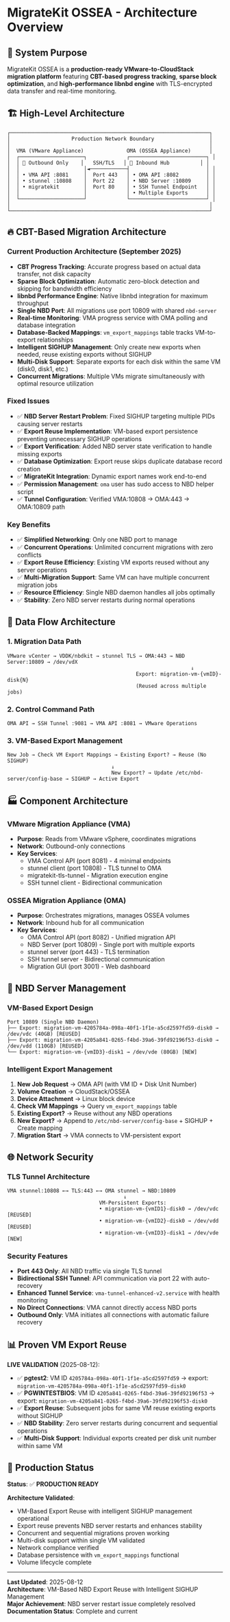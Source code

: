 # MigrateKit OSSEA - Architecture Overview

## 🎯 **System Purpose**

MigrateKit OSSEA is a **production-ready VMware-to-CloudStack migration platform** featuring **CBT-based progress tracking**, **sparse block optimization**, and **high-performance libnbd engine** with TLS-encrypted data transfer and real-time monitoring.

## 🏗️ **High-Level Architecture**

```
┌─────────────────────────────────────────────────────────────────┐
│                    Production Network Boundary                  │
│                                                                 │
│  VMA (VMware Appliance)              OMA (OSSEA Appliance)      │
│  ┌─────────────────────┐             ┌─────────────────────────┐ │
│  │ 🚀 Outbound Only    │   SSH/TLS   │ 🎯 Inbound Hub          │ │
│  │                     │◄────────────┤                         │ │
│  │ • VMA API :8081     │  Port 443   │ • OMA API :8082         │ │
│  │ • stunnel :10808    │  Port 22    │ • NBD Server :10809     │ │
│  │ • migratekit        │  Port 80    │ • SSH Tunnel Endpoint   │ │
│  │                     │             │ • Multiple Exports      │ │
│  └─────────────────────┘             └─────────────────────────┘ │
│                                                                 │
└─────────────────────────────────────────────────────────────────┘
```

## 🔥 **CBT-Based Migration Architecture** 

### **Current Production Architecture (September 2025)**
- **CBT Progress Tracking**: Accurate progress based on actual data transfer, not disk capacity
- **Sparse Block Optimization**: Automatic zero-block detection and skipping for bandwidth efficiency
- **libnbd Performance Engine**: Native libnbd integration for maximum throughput
- **Single NBD Port**: All migrations use port 10809 with shared `nbd-server`
- **Real-time Monitoring**: VMA progress service with OMA polling and database integration
- **Database-Backed Mappings**: `vm_export_mappings` table tracks VM-to-export relationships
- **Intelligent SIGHUP Management**: Only create new exports when needed, reuse existing exports without SIGHUP
- **Multi-Disk Support**: Separate exports for each disk within the same VM (disk0, disk1, etc.)
- **Concurrent Migrations**: Multiple VMs migrate simultaneously with optimal resource utilization

### **Fixed Issues**
- ✅ **NBD Server Restart Problem**: Fixed SIGHUP targeting multiple PIDs causing server restarts
- ✅ **Export Reuse Implementation**: VM-based export persistence preventing unnecessary SIGHUP operations
- ✅ **Export Verification**: Added NBD server state verification to handle missing exports
- ✅ **Database Optimization**: Export reuse skips duplicate database record creation
- ✅ **MigrateKit Integration**: Dynamic export names work end-to-end
- ✅ **Permission Management**: `oma` user has sudo access to NBD helper script
- ✅ **Tunnel Configuration**: Verified VMA:10808 → OMA:443 → OMA:10809 path

### **Key Benefits**
- ✅ **Simplified Networking**: Only one NBD port to manage
- ✅ **Concurrent Operations**: Unlimited concurrent migrations with zero conflicts
- ✅ **Export Reuse Efficiency**: Existing VM exports reused without any server operations
- ✅ **Multi-Migration Support**: Same VM can have multiple concurrent migration jobs
- ✅ **Resource Efficiency**: Single NBD daemon handles all jobs optimally
- ✅ **Stability**: Zero NBD server restarts during normal operations

## 🔄 **Data Flow Architecture**

### **1. Migration Data Path**
```
VMware vCenter → VDDK/nbdkit → stunnel TLS → OMA:443 → NBD Server:10809 → /dev/vdX
                                                            ↓
                                          Export: migration-vm-{vmID}-disk{N}
                                          (Reused across multiple jobs)
```

### **2. Control Command Path**  
```
OMA API → SSH Tunnel :9081 → VMA API :8081 → VMware Operations
```

### **3. VM-Based Export Management**
```
New Job → Check VM Export Mappings → Existing Export? → Reuse (No SIGHUP)
                                  ↓
                                  New Export? → Update /etc/nbd-server/config-base → SIGHUP → Active Export
```

## 🏭 **Component Architecture**

### **VMware Migration Appliance (VMA)**
- **Purpose**: Reads from VMware vSphere, coordinates migrations
- **Network**: Outbound-only connections  
- **Key Services**:
  - VMA Control API (port 8081) - 4 minimal endpoints
  - stunnel client (port 10808) - TLS tunnel to OMA
  - migratekit-tls-tunnel - Migration execution engine
  - SSH tunnel client - Bidirectional communication

### **OSSEA Migration Appliance (OMA)**
- **Purpose**: Orchestrates migrations, manages OSSEA volumes
- **Network**: Inbound hub for all communication
- **Key Services**:
  - OMA Control API (port 8082) - Unified migration API
  - NBD Server (port 10809) - Single port with multiple exports
  - stunnel server (port 443) - TLS termination
  - SSH tunnel server - Bidirectional communication
  - Migration GUI (port 3001) - Web dashboard

## 🔧 **NBD Server Management**

### **VM-Based Export Design**
```
Port 10809 (Single NBD Daemon)
├── Export: migration-vm-4205784a-098a-40f1-1f1e-a5cd2597fd59-disk0 → /dev/vdc (40GB) [REUSED]
├── Export: migration-vm-4205a841-0265-f4bd-39a6-39fd92196f53-disk0 → /dev/vdd (110GB) [REUSED]
└── Export: migration-vm-{vmID3}-disk1 → /dev/vde (80GB) [NEW]
```

### **Intelligent Export Management**
1. **New Job Request** → OMA API (with VM ID + Disk Unit Number)
2. **Volume Creation** → CloudStack/OSSEA
3. **Device Attachment** → Linux block device
4. **Check VM Mappings** → Query `vm_export_mappings` table
5. **Existing Export?** → Reuse without any NBD operations
6. **New Export?** → Append to `/etc/nbd-server/config-base` + SIGHUP + Create mapping
7. **Migration Start** → VMA connects to VM-persistent export

## 🌐 **Network Security**

### **TLS Tunnel Architecture**
```
VMA stunnel:10808 ←→ TLS:443 ←→ OMA stunnel → NBD:10809
                                      ↓
                              VM-Persistent Exports:
                              • migration-vm-{vmID1}-disk0 → /dev/vdc [REUSED]
                              • migration-vm-{vmID2}-disk0 → /dev/vdd [REUSED]
                              • migration-vm-{vmID3}-disk1 → /dev/vde [NEW]
```

### **Security Features**
- **Port 443 Only**: All NBD traffic via single TLS tunnel
- **Bidirectional SSH Tunnel**: API communication via port 22 with auto-recovery
- **Enhanced Tunnel Service**: `vma-tunnel-enhanced-v2.service` with health monitoring
- **No Direct Connections**: VMA cannot directly access NBD ports
- **Outbound Only**: VMA initiates all connections with automatic failure recovery

## 📊 **Proven VM Export Reuse**

**LIVE VALIDATION** (2025-08-12):
- ✅ **pgtest2**: VM ID `4205784a-098a-40f1-1f1e-a5cd2597fd59` → export: `migration-vm-4205784a-098a-40f1-1f1e-a5cd2597fd59-disk0`
- ✅ **PGWINTESTBIOS**: VM ID `4205a841-0265-f4bd-39a6-39fd92196f53` → export: `migration-vm-4205a841-0265-f4bd-39a6-39fd92196f53-disk0`
- ✅ **Export Reuse**: Subsequent jobs for same VM reuse existing exports without SIGHUP
- ✅ **NBD Stability**: Zero server restarts during concurrent and sequential operations
- ✅ **Multi-Disk Support**: Individual exports created per disk unit number within same VM

## 🎉 **Production Status**

**Status**: ✅ **PRODUCTION READY**

**Architecture Validated**:
- VM-Based Export Reuse with intelligent SIGHUP management operational
- Export reuse prevents NBD server restarts and enhances stability  
- Concurrent and sequential migrations proven working
- Multi-disk support within single VM validated
- Network compliance verified
- Database persistence with `vm_export_mappings` functional
- Volume lifecycle complete

---
**Last Updated**: 2025-08-12  
**Architecture**: VM-Based NBD Export Reuse with Intelligent SIGHUP Management  
**Major Achievement**: NBD server restart issue completely resolved
**Documentation Status**: Complete and current